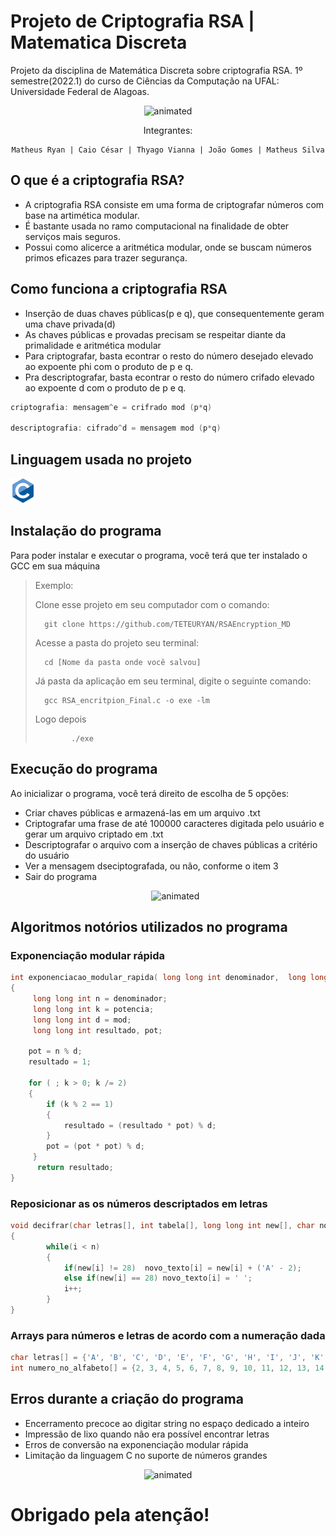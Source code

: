 # Projeto de Criptografia RSA | Matematica Discreta
Projeto da disciplina de Matemática Discreta sobre criptografia RSA. 1º semestre(2022.1) do curso de Ciências da Computação na UFAL: Universidade Federal de Alagoas.
<p align="center">
  <img src="https://user-images.githubusercontent.com/91018438/204195385-acc6fcd4-05a7-4f25-87d1-cb7d5cc5c852.png" alt="animated" />
</p>

<center>
Integrantes:

  
    Matheus Ryan | Caio César | Thyago Vianna | João Gomes | Matheus Silva
 </center>
  

## O que é a criptografia RSA?
* A criptografia RSA consiste em uma forma de criptografar números com base na artimética modular.
* É bastante usada no ramo computacional na finalidade de obter serviços mais seguros.
* Possui como alicerce a aritmética modular, onde se buscam números primos eficazes para trazer segurança.

## Como funciona a criptografia RSA
* Inserção de duas chaves públicas(p e q), que consequentemente geram uma chave privada(d)
* As chaves públicas e provadas precisam se respeitar diante da primalidade e aritmética modular
* Para criptografar, basta econtrar o resto do número desejado elevado ao expoente phi com o produto de p e q.
* Pra descriptografar, basta econtrar o resto do número crifado elevado ao expoente d com o produto de p e q.

```c
criptografia: mensagem^e = crifrado mod (p*q)

descriptografia: cifrado^d = mensagem mod (p*q)
```	
	
<h2>Linguagem usada no projeto</h2>
<a href="https://www.cprogramming.com/" target="_blank" rel="noreferrer"> <img src="https://raw.githubusercontent.com/devicons/devicon/master/icons/c/c-original.svg" alt="c" width="40" height="40"/> </a> </p>

## Instalação do programa

<p> Para poder instalar e executar o programa, você terá que ter instalado o GCC em sua máquina

> Exemplo:
>
> Clone esse projeto em seu computador com o comando:
> ```
> 	git clone https://github.com/TETEURYAN/RSAEncryption_MD
> ```
> Acesse a pasta do projeto seu terminal:
> ```
> 	cd [Nome da pasta onde você salvou]
> ```
> Já pasta da aplicação em seu terminal, digite o seguinte comando:
> ```
> 	gcc RSA_encritpion_Final.c -o exe -lm
> ```
> 	Logo depois
> ```
>         ./exe
  </p>


## Execução do programa
<p> Ao inicializar o programa, você terá direito de escolha de 5 opções:
  
* Criar chaves públicas e armazená-las em um arquivo .txt
* Criptografar uma frase de até 100000 caracteres digitada pelo usuário e gerar um arquivo criptado em .txt
* Descriptografar o arquivo com a inserção de chaves públicas a critério do usuário
* Ver a mensagem dseciptografada, ou não, conforme o item 3
* Sair do programa
  <p align="center">
  <img src="https://user-images.githubusercontent.com/91018438/204197425-1a4b0e67-4a5e-4e71-b263-142ad27a81e7.png" alt="animated" />
</p>

## Algoritmos notórios utilizados no programa

### Exponenciação modular rápida
```c
int exponenciacao_modular_rapida( long long int denominador,  long long int potencia,  long long int mod)
{
     long long int n = denominador;
     long long int k = potencia;
     long long int d = mod;
     long long int resultado, pot;

    pot = n % d;
    resultado = 1;

    for ( ; k > 0; k /= 2) 
    {
        if (k % 2 == 1) 
        {
            resultado = (resultado * pot) % d;
        }
        pot = (pot * pot) % d;
     }
      return resultado;
}
```

### Reposicionar as os números descriptados em letras
```c
void decifrar(char letras[], int tabela[], long long int new[], char novo_texto[], long long int n, int i)
{
        while(i < n)
        { 
            if(new[i] != 28)  novo_texto[i] = new[i] + ('A' - 2);
            else if(new[i] == 28) novo_texto[i] = ' ';
            i++;
	    }
}
```
### Arrays para números e letras de acordo com a numeração dada

```c
char letras[] = {'A', 'B', 'C', 'D', 'E', 'F', 'G', 'H', 'I', 'J', 'K', 'L', 'M', 'N', 'O', 'P', 'Q', 'R', 'S', 'T', 'U', 'V', 'W', 'X', 'Y', 'Z', ' '};
int numero_no_alfabeto[] = {2, 3, 4, 5, 6, 7, 8, 9, 10, 11, 12, 13, 14, 15, 16, 17, 18, 19, 20, 21, 22, 23, 24, 25, 26, 27, 28};
```
## Erros durante a criação do programa

* Encerramento precoce ao digitar string no espaço dedicado a inteiro
* Impressão de lixo quando não era possível encontrar letras
* Erros de conversão na exponenciação modular rápida
* Limitação da linguagem C no suporte de números grandes

<p align="center">
  <img src="https://user-images.githubusercontent.com/91018438/204663649-24e7168c-3eb6-4589-9bcb-10bfa45e1b82.png" alt="animated" />
</p>

# Obrigado pela atenção!
